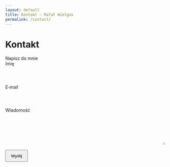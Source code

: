 ```yaml
---
layout: default
title: Kontakt — Rafał Wielgus
permalink: /contact/
---
```

<div class="container article">
  <h1>Kontakt</h1>
  <div class="meta">Napisz do mnie</div>
  <form class="card" onsubmit="return false">
    <label for="name">Imię</label>
    <input id="name" name="name" required style="width:100%; padding:.6rem .8rem; border:1px solid var(--border); border-radius:10px; background:transparent; color:var(--text); margin:.4rem 0 1rem;">
    <label for="email">E‑mail</label>
    <input id="email" name="email" type="email" required style="width:100%; padding:.6rem .8rem; border:1px solid var(--border); border-radius:10px; background:transparent; color:var(--text); margin:.4rem 0 1rem;">
    <label for="msg">Wiadomość</label>
    <textarea id="msg" name="msg" rows="5" required style="width:100%; padding:.6rem .8rem; border:1px solid var(--border); border-radius:10px; background:transparent; color:var(--text); margin:.4rem 0 1rem;"></textarea>
    <button type="submit" class="page" style="height:auto; padding:.6rem 1rem;">Wyślij</button>
  </form>
</div>